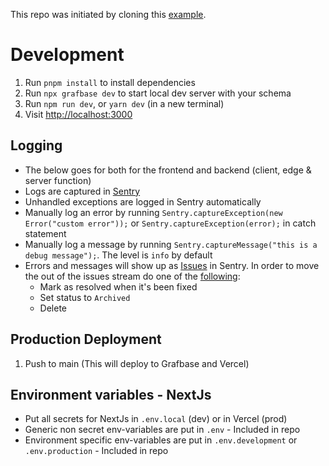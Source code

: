 This repo was initiated by cloning this [example](https://github.com/grafbase/grafbase/tree/main/examples/nextjs-clerk).

# Development

1. Run `pnpm install` to install dependencies
2. Run `npx grafbase dev` to start local dev server with your schema
3. Run `npm run dev`, or `yarn dev` (in a new terminal)
4. Visit [http://localhost:3000](http://localhost:3000)

## Logging

- The below goes for both for the frontend and backend (client, edge & server function)
- Logs are captured in [Sentry](https://parking-app.sentry.io/issues/?environment=vercel-production)
- Unhandled exceptions are logged in Sentry automatically
- Manually log an error by running `Sentry.captureException(new Error("custom error"));` or `Sentry.captureException(error);` in catch statement
- Manually log a message by running `Sentry.captureMessage("this is a debug message");`. The level is `info` by default
- Errors and messages will show up as [Issues](https://parking-app.sentry.io/issues/?environment=vercel-production) in Sentry. In order to move the out of the issues stream do one of the [following](https://docs.sentry.io/product/issues/states-triage/?original_referrer=https://docs.sentry.io/?original_referrer%3Dhttps%253A%252F%252Fdocs.sentry.io%252F):
  - Mark as resolved when it's been fixed
  - Set status to `Archived`
  - Delete

## Production Deployment

1. Push to main (This will deploy to Grafbase and Vercel)

## Environment variables - NextJs

- Put all secrets for NextJs in `.env.local` (dev) or in Vercel (prod)
- Generic non secret env-variables are put in `.env` - Included in repo
- Environment specific env-variables are put in `.env.development` or `.env.production` - Included in repo
